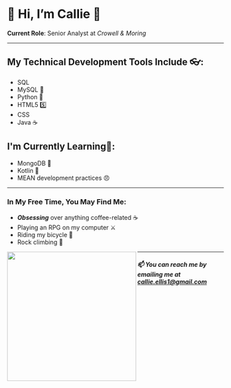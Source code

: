 # 👋 Hi, I’m Callie 🖤

**Current Role**: Senior Analyst at _Crowell & Moring_
____________________________________

## My Technical Development Tools Include 👓:
- SQL 
- MySQL 🐬
- Python 🐍
- HTML5 5️⃣
- CSS
- Java ☕


## I'm Currently Learning🌱:
- MongoDB 🐢
- Kotlin 🤖
- MEAN development practices 😠

----------------

### In My Free Time, You May Find Me:
 - ***Obsessing*** over anything coffee-related ☕
 - Playing an RPG on my computer ⚔️
 - Riding my bicycle 🚴
 - Rock climbing 🧗

<img align= "left" height="300em" src="https://github-readme-stats.vercel.app/api?username=callieellis1&show_icons=true&title_color=CC5A71&text_color=C89B7B&bg_color=34344A&border_color=FF006E&border_radius=3&hide_border=falsebg&&count_private=true&include_all_commits=true" />


____________________________________
##### 📫 You can reach me by emailing me at callie.ellis1@gmail.com

<!---
callieellis1 is a ✨ special ✨ repository because its `README.md` (this file) appears on your GitHub profile.
You can click the Preview link to take a look at your changes.
--->
